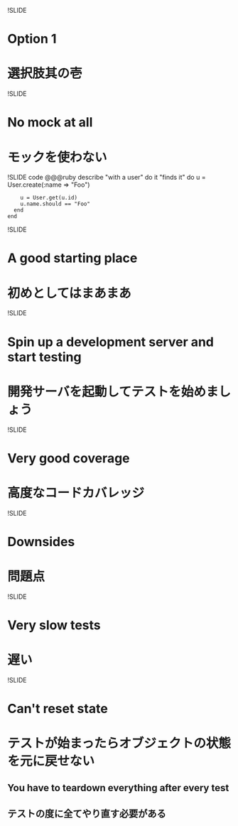 !SLIDE
# Option 1
# 選択肢其の壱

!SLIDE
# No mock at all
# モックを使わない

!SLIDE code
    @@@ruby
    describe "with a user" do
      it "finds it" do
        u = User.create(:name => "Foo")

        u = User.get(u.id)
        u.name.should == "Foo"
      end
    end

!SLIDE
# A good starting place
# 初めとしてはまあまあ

!SLIDE
# Spin up a development server and start testing
# 開発サーバを起動してテストを始めましょう

!SLIDE
# Very good coverage
# 高度なコードカバレッジ

!SLIDE
# Downsides
# 問題点

!SLIDE
# Very slow tests
# 遅い

!SLIDE
# Can't reset state
# テストが始まったらオブジェクトの状態を元に戻せない
## You have to teardown everything after every test
## テストの度に全てやり直す必要がある
